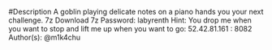 #Description
A goblin playing delicate notes on a piano hands you your next
challenge.
7z Download
7z Password: labyrenth
Hint: You drop me when you want to stop and lift me up when you want
to go: 52.42.81.161 : 8082
Author(s): @m1k4chu
